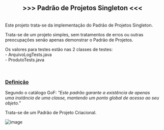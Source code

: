 <h2 style="text-align:center">&gt;&gt;&gt; Padr&atilde;o de Projetos Singleton &lt;&lt;&lt;</h2>

<p><br />
Este projeto trata-se da implementa&ccedil;&atilde;o do Padr&atilde;o de Projetos Singleton.</p>

<p>Trata-se de um projeto simples, sem tratamentos de erros ou outras preocupa&ccedil;&otilde;es sen&atilde;o apenas demonstrar o Padr&atilde;o de Projetos.</p>

<p>Os valores para testes est&atilde;o nas 2 classes de testes:<br />
- ArquivoLogTests.java<br />
- ProdutoTests.java</p>

<p>&nbsp;</p>

<h3><u>Defini&ccedil;&atilde;o</u></h3>

<p>Segundo o cat&aacute;logo GoF:&nbsp;<em>&quot;Este padrão garante a existência de apenas uma instância de uma classe, mantendo um ponto global de acesso ao seu objeto.&quot;</em></p>

<p>Trata-se de um Padr&atilde;o de Projeto Criacional.</p>

![image](https://user-images.githubusercontent.com/99047577/210297070-c5a2889a-1a6c-458f-b7ba-5fd5f9c1fd37.png)
&nbsp;
